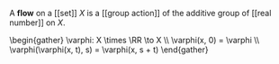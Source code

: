 A **flow** on a [[set]] $X$ is a [[group action]] of the additive group of [[real number]] on $X$.

\begin{gather}
\varphi: X \times \RR \to X \\\\
\varphi(x, 0) = \varphi \\\\
\varphi(\varphi(x, t), s) = \varphi(x, s + t)
\end{gather}